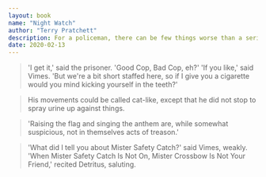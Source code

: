 ```yaml
---
layout: book
name: "Night Watch"
author: "Terry Pratchett"
description: For a policeman, there can be few things worse than a serial killer loose in your city. Except, perhaps, a serial killer who targets coppers, and a city on the brink of bloody revolution. Truth! Justice! Freedom! Reasonably-priced love! And a hard-boiled egg!
date: 2020-02-13
---
```


> 'I get it,' said the prisoner. 'Good Cop, Bad Cop, eh?'
> 'If you like,' said Vimes. 'But we're a bit short staffed here, so if I give you a cigarette would you mind kicking yourself in the teeth?'

> His movements could be called cat-like, except that he did not stop to spray urine up against things.

> 'Raising the flag and singing the anthem are, while somewhat suspicious, not in themselves acts of treason.'

> 'What did I tell you about Mister Safety Catch?' said Vimes, weakly.
> 'When Mister Safety Catch Is Not On, Mister Crossbow Is Not Your Friend,' recited Detritus, saluting.
